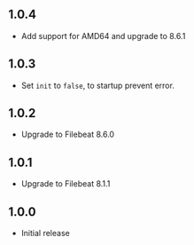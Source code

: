 <!-- https://developers.home-assistant.io/docs/add-ons/presentation#keeping-a-changelog -->

## 1.0.4

- Add support for AMD64 and upgrade to 8.6.1

## 1.0.3

- Set ``init`` to ``false``, to startup prevent error.

## 1.0.2

- Upgrade to Filebeat 8.6.0

## 1.0.1

- Upgrade to Filebeat 8.1.1

## 1.0.0

- Initial release
